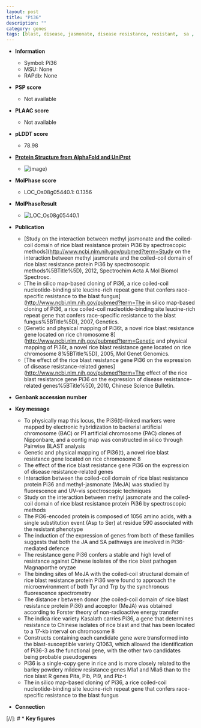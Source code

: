 ```yaml
---
layout: post
title: "Pi36"
description: ""
category: genes
tags: [blast, disease, jasmonate, disease resistance, resistant,  sa , blast resistance,  ja , magnaporthe oryzae]
---
```


* **Information**  
    + Symbol: Pi36  
    + MSU: None  
    + RAPdb: None  

* **PSP score**  
    + Not available 

* **PLAAC score**  
    + Not available 

* **pLDDT score**
    + 78.98

* **[Protein Structure from AlphaFold and UniProt](https://www.uniprot.org/uniprotkb/Q0J7R1/entry#structure)**
    + ![image](https://ricepsp.github.io/images/Q0/AF-Q0J7R1-F1.png))

* **MolPhase score**
    + LOC_Os08g05440.1: 0.1356

* **MolPhaseResult**
    + ![LOC_Os08g05440.1](https://ricepsp.github.io/pictures/LOC_Os08g/LOC_Os08g05440.1.png)

* **Publication**  
    + [Study on the interaction between methyl jasmonate and the coiled-coil domain of rice blast resistance protein Pi36 by spectroscopic methods](http://www.ncbi.nlm.nih.gov/pubmed?term=Study on the interaction between methyl jasmonate and the coiled-coil domain of rice blast resistance protein Pi36 by spectroscopic methods%5BTitle%5D), 2012, Spectrochim Acta A Mol Biomol Spectrosc.
    + [The in silico map-based cloning of Pi36, a rice coiled-coil nucleotide-binding site leucine-rich repeat gene that confers race-specific resistance to the blast fungus](http://www.ncbi.nlm.nih.gov/pubmed?term=The in silico map-based cloning of Pi36, a rice coiled-coil nucleotide-binding site leucine-rich repeat gene that confers race-specific resistance to the blast fungus%5BTitle%5D), 2007, Genetics.
    + [Genetic and physical mapping of Pi36t, a novel rice blast resistance gene located on rice chromosome 8](http://www.ncbi.nlm.nih.gov/pubmed?term=Genetic and physical mapping of Pi36t, a novel rice blast resistance gene located on rice chromosome 8%5BTitle%5D), 2005, Mol Genet Genomics.
    + [The effect of the rice blast resistance gene Pi36 on the expression of disease resistance-related genes](http://www.ncbi.nlm.nih.gov/pubmed?term=The effect of the rice blast resistance gene Pi36 on the expression of disease resistance-related genes%5BTitle%5D), 2010, Chinese Science Bulletin.

* **Genbank accession number**  

* **Key message**  
    + To physically map this locus, the Pi36(t)-linked markers were mapped by electronic hybridization to bacterial artificial chromosome (BAC) or P1 artificial chromosome (PAC) clones of Nipponbare, and a contig map was constructed in silico through Pairwise BLAST analysis
    + Genetic and physical mapping of Pi36(t), a novel rice blast resistance gene located on rice chromosome 8
    + The effect of the rice blast resistance gene Pi36 on the expression of disease resistance-related genes
    + Interaction between the coiled-coil domain of rice blast resistance protein Pi36 and methyl-jasmonate (MeJA) was studied by fluorescence and UV-vis spectroscopic techniques
    + Study on the interaction between methyl jasmonate and the coiled-coil domain of rice blast resistance protein Pi36 by spectroscopic methods
    + The Pi36-encoded protein is composed of 1056 amino acids, with a single substitution event (Asp to Ser) at residue 590 associated with the resistant phenotype
    + The induction of the expression of genes from both of these families suggests that both the JA and SA pathways are involved in Pi36-mediated defence
    + The resistance gene Pi36 confers a stable and high level of resistance against Chinese isolates of the rice blast pathogen Magnaporthe oryzae
    + The binding sites of MeJA with the coiled-coil structural domain of rice blast resistance protein Pi36 were found to approach the microenvironment of both Tyr and Trp by the synchronous fluorescence spectrometry
    + The distance r between donor (the coiled-coil domain of rice blast resistance protein Pi36) and acceptor (MeJA) was obtained according to Forster theory of non-radioactive energy transfer
    + The indica rice variety Kasalath carries Pi36, a gene that determines resistance to Chinese isolates of rice blast and that has been located to a 17-kb interval on chromosome 8
    + Constructs containing each candidate gene were transformed into the blast-susceptible variety Q1063, which allowed the identification of Pi36-3 as the functional gene, with the other two candidates being probable pseudogenes
    + Pi36 is a single-copy gene in rice and is more closely related to the barley powdery mildew resistance genes Mla1 and Mla6 than to the rice blast R genes Pita, Pib, Pi9, and Piz-t
    + The in silico map-based cloning of Pi36, a rice coiled-coil nucleotide-binding site leucine-rich repeat gene that confers race-specific resistance to the blast fungus

* **Connection**  

[//]: # * **Key figures**  


